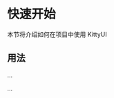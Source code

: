 # 快速开始

本节将介绍如何在项目中使用 KittyUI

## 用法

...
<template>
  <HIcon>按钮</HIcon>
</template>

<script setup>
    // import { Button } from 'kitty-ui'
</script>
...
